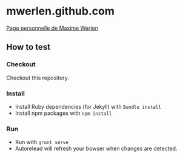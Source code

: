 mwerlen.github.com
==================

[Page personnelle de Maxime Werlen](http://maxime.werlen.fr)


How to test
-----------

### Checkout

Checkout this repository.

### Install 

* Install Ruby dependencies (for Jekyll) with `Bundle install`
* Install npm packages with `npm install`

### Run

* Run with `grunt serve`
* Autorelead will refresh your bowser when changes are detected.

